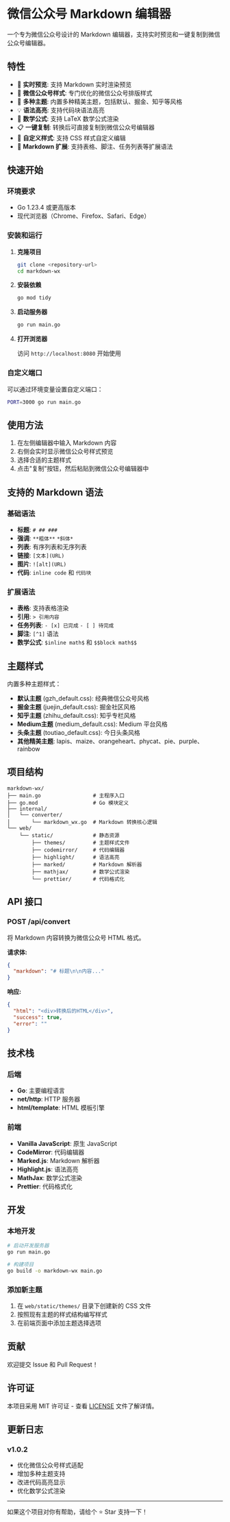 # 微信公众号 Markdown 编辑器

一个专为微信公众号设计的 Markdown 编辑器，支持实时预览和一键复制到微信公众号编辑器。

## 特性

- 🚀 **实时预览**: 支持 Markdown 实时渲染预览
- 📱 **微信公众号样式**: 专门优化的微信公众号排版样式
- 🎨 **多种主题**: 内置多种精美主题，包括默认、掘金、知乎等风格
- 💡 **语法高亮**: 支持代码块语法高亮
- 🧮 **数学公式**: 支持 LaTeX 数学公式渲染
- 📋 **一键复制**: 转换后可直接复制到微信公众号编辑器
- 🔧 **自定义样式**: 支持 CSS 样式自定义编辑
- 📖 **Markdown 扩展**: 支持表格、脚注、任务列表等扩展语法

## 快速开始

### 环境要求

- Go 1.23.4 或更高版本
- 现代浏览器（Chrome、Firefox、Safari、Edge）

### 安装和运行

1. **克隆项目**
   ```bash
   git clone <repository-url>
   cd markdown-wx
   ```

2. **安装依赖**
   ```bash
   go mod tidy
   ```

3. **启动服务器**
   ```bash
   go run main.go
   ```

4. **打开浏览器**
   
   访问 `http://localhost:8080` 开始使用

### 自定义端口

可以通过环境变量设置自定义端口：

```bash
PORT=3000 go run main.go
```

## 使用方法

1. 在左侧编辑器中输入 Markdown 内容
2. 右侧会实时显示微信公众号样式预览
3. 选择合适的主题样式
4. 点击"复制"按钮，然后粘贴到微信公众号编辑器中

## 支持的 Markdown 语法

### 基础语法
- **标题**: `# ## ###`
- **强调**: `**粗体**` `*斜体*`
- **列表**: 有序列表和无序列表
- **链接**: `[文本](URL)`
- **图片**: `![alt](URL)`
- **代码**: `inline code` 和 ```代码块```

### 扩展语法
- **表格**: 支持表格渲染
- **引用**: `> 引用内容`
- **任务列表**: `- [x] 已完成` `- [ ] 待完成`
- **脚注**: `[^1]` 语法
- **数学公式**: `$inline math$` 和 `$$block math$$`

## 主题样式

内置多种主题样式：

- **默认主题** (gzh_default.css): 经典微信公众号风格
- **掘金主题** (juejin_default.css): 掘金社区风格
- **知乎主题** (zhihu_default.css): 知乎专栏风格
- **Medium主题** (medium_default.css): Medium 平台风格
- **头条主题** (toutiao_default.css): 今日头条风格
- **其他精美主题**: lapis、maize、orangeheart、phycat、pie、purple、rainbow

## 项目结构

```
markdown-wx/
├── main.go                 # 主程序入口
├── go.mod                  # Go 模块定义
├── internal/
│   └── converter/
│       └── markdown_wx.go  # Markdown 转换核心逻辑
└── web/
    └── static/             # 静态资源
        ├── themes/         # 主题样式文件
        ├── codemirror/     # 代码编辑器
        ├── highlight/      # 语法高亮
        ├── marked/         # Markdown 解析器
        ├── mathjax/        # 数学公式渲染
        └── prettier/       # 代码格式化
```

## API 接口

### POST /api/convert

将 Markdown 内容转换为微信公众号 HTML 格式。

**请求体:**
```json
{
  "markdown": "# 标题\n\n内容..."
}
```

**响应:**
```json
{
  "html": "<div>转换后的HTML</div>",
  "success": true,
  "error": ""
}
```

## 技术栈

### 后端
- **Go**: 主要编程语言
- **net/http**: HTTP 服务器
- **html/template**: HTML 模板引擎

### 前端
- **Vanilla JavaScript**: 原生 JavaScript
- **CodeMirror**: 代码编辑器
- **Marked.js**: Markdown 解析器
- **Highlight.js**: 语法高亮
- **MathJax**: 数学公式渲染
- **Prettier**: 代码格式化

## 开发

### 本地开发

```bash
# 启动开发服务器
go run main.go

# 构建项目
go build -o markdown-wx main.go
```

### 添加新主题

1. 在 `web/static/themes/` 目录下创建新的 CSS 文件
2. 按照现有主题的样式结构编写样式
3. 在前端页面中添加主题选择选项

## 贡献

欢迎提交 Issue 和 Pull Request！

## 许可证

本项目采用 MIT 许可证 - 查看 [LICENSE](LICENSE) 文件了解详情。

## 更新日志

### v1.0.2
- 优化微信公众号样式适配
- 增加多种主题支持
- 改进代码高亮显示
- 优化数学公式渲染

---

如果这个项目对你有帮助，请给个 ⭐️ Star 支持一下！

